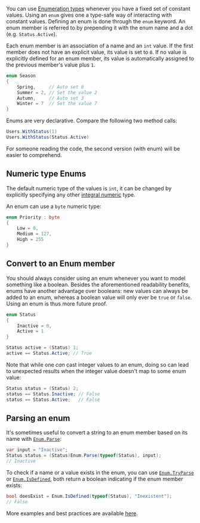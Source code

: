 You can use [Enumeration types][enumeration types] whenever you have a fixed set of constant values. Using an `enum` gives one a type-safe way of interacting with constant values. Defining an enum is done through the `enum` keyword. An enum member is referred to by prepending it with the enum name and a dot (e.g. `Status.Active`).

Each enum member is an association of a name and an `int` value. If the first member does not have an explicit value, its value is set to `0`. If no value is explicitly defined for an enum member, its value is automatically assigned to the previous member's value plus `1`.

```csharp
enum Season
{
    Spring,     // Auto set 0
    Summer = 2, // Set the value 2
    Autumn,     // Auto set 3
    Winter = 7  // Set the value 7
}
```

Enums are very declarative. Compare the following two method calls:

```csharp
Users.WithStatus(1)
Users.WithStatus(Status.Active)
```

For someone reading the code, the second version (with enum) will be easier to comprehend.

## Numeric type Enums

The default numeric type of the values is `int`, it can be changed by explicitly specifying any other [integral numeric][integral numeric] type.

An enum can use a `byte` numeric type:

```csharp
enum Priority : byte
{
    Low = 0,
    Medium = 127,
    High = 255
}
```

## Convert to an Enum member

You should always consider using an enum whenever you want to model something like a boolean. Besides the aforementioned readability benefits, enums have another advantage over booleans: new values can always be added to an enum, whereas a boolean value will only ever be `true` or `false`. Using an enum is thus more future proof.

```csharp
enum Status
{
    Inactive = 0,
    Active = 1
}

Status active = (Status) 1;
active == Status.Active; // True
```

Note that while one _can_ cast integer values to an enum, doing so can lead to unexpected results when the integer value doesn't map to some enum value:

```csharp
Status status = (Status) 2;
status == Status.Inactive; // False
status == Status.Active;   // False
```

## Parsing an enum

It's sometimes useful to convert a string to an enum member based on its name with [`Enum.Parse`][enum parse]:

```csharp
var input = "Inactive";
Status status = (Status)Enum.Parse(typeof(Status), input);
// Inactive
```

To check if a name or a value exists in the enum, you can use [`Enum.TryParse`][enum tryparse] or [`Enum.IsDefined`][enum isdefined], both return a boolean indicating if the enum member exists:

```csharp
bool doesExist = Enum.IsDefined(typeof(Status), "Inexistent");
// False
```

More examples and best practices are available [here][enum examples].

[enumeration types]: https://docs.microsoft.com/en-us/dotnet/csharp/language-reference/builtin-types/enum
[integral numeric]: https://docs.microsoft.com/en-us/dotnet/csharp/language-reference/builtin-types/integral-numeric-types
[enum parse]: https://docs.microsoft.com/en-us/dotnet/api/system.enum.parse?view=net-5.0
[enum tryparse]: https://docs.microsoft.com/en-us/dotnet/api/system.enum.tryparse?view=net-5.0
[enum isdefined]: https://docs.microsoft.com/en-us/dotnet/api/system.enum.isdefined?view=net-5.0
[enum examples]: https://docs.microsoft.com/en-us/dotnet/api/system.enum?view=net-5.0#examples
